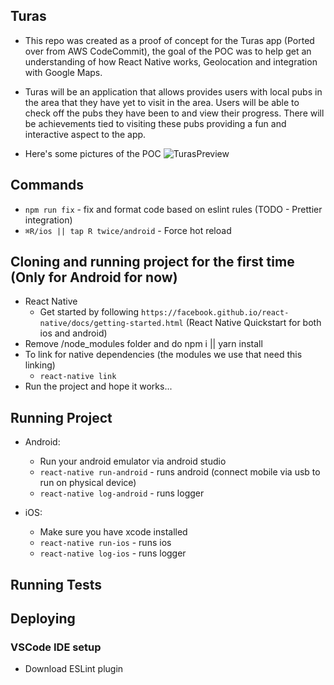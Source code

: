 ## Turas
- This repo was created as a proof of concept for the Turas app (Ported over from AWS CodeCommit), the goal of the POC was to help get an understanding of how React Native works, Geolocation and integration with Google Maps.

- Turas will be an application that allows provides users with local pubs in the area that they have yet to visit in the area. Users will be able to check off the pubs they have been to and view their progress. There will be achievements tied to visiting these pubs providing a fun and interactive aspect to the app.

- Here's some pictures of the POC
![TurasPreview](https://imgur.com/otQqtgI.png)

## Commands
  - `npm run fix` - fix and format code based on eslint rules (TODO - Prettier integration)
  - `⌘R/ios || tap R twice/android` - Force hot reload

## Cloning and running project for the first time (Only for Android for now)
  - React Native
    - Get started by following `https://facebook.github.io/react-native/docs/getting-started.html` (React Native Quickstart for both ios and android)
  - Remove /node_modules folder and do npm i || yarn install
  - To link for native dependencies (the modules we use that need this linking)
    - `react-native link`
  - Run the project and hope it works...

## Running Project
- Android:
  - Run your android emulator via android studio
  - `react-native run-android` - runs android (connect mobile via usb to run on physical device)
  - `react-native log-android` - runs logger

- iOS:
  - Make sure you have xcode installed
  - `react-native run-ios` - runs ios
  - `react-native log-ios` - runs logger

## Running Tests

## Deploying

### VSCode IDE setup
- Download ESLint plugin

